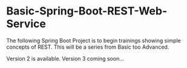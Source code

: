 # Basic-Spring-Boot-REST-Web-Service
The following Spring Boot Project is to begin trainings showing simple concepts of REST. This will be a series from Basic too Advanced.

Version 2 is available.
Version 3 coming soon...
